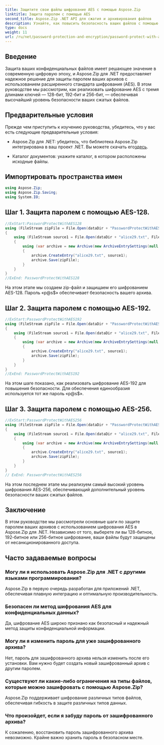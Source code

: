 ```yaml
---
title: Защитите свои файлы шифрование AES с помощью Aspose.Zip
linktitle: Защита паролем с помощью AES
second_title: Aspose.Zip .NET API для сжатия и архивирования файлов
description: Узнайте, как повысить безопасность ваших файлов с помощью Aspose.Zip для .NET с шифрованием AES. Следуйте нашему пошаговому руководству для оптимальной защиты.
type: docs
weight: 11
url: /ru/net/password-protection-and-encryption/password-protect-with-aes/
---
```


## Введение

Защита ваших конфиденциальных файлов имеет решающее значение в современную цифровую эпоху, и Aspose.Zip для .NET предоставляет надежное решение для защиты паролем ваших архивов с использованием расширенного стандарта шифрования (AES). В этом руководстве мы рассмотрим, как реализовать шифрование AES с тремя длинами ключей — 128-бит, 192-бит и 256-бит, — обеспечивая высочайший уровень безопасности ваших сжатых файлов.

## Предварительные условия

Прежде чем приступить к изучению руководства, убедитесь, что у вас есть следующие предварительные условия:

-  Aspose.Zip для .NET: убедитесь, что библиотека Aspose.Zip интегрирована в ваш проект .NET. Вы можете скачать его[здесь](https://releases.aspose.com/zip/net/).

- Каталог документов: укажите каталог, в котором расположены исходные файлы.

## Импортировать пространства имен

```csharp
using Aspose.Zip;
using Aspose.Zip.Saving;
using System.IO;
```

## Шаг 1. Защита паролем с помощью AES-128.

```csharp
//ExStart:PasswordProtectWithAES128
using (FileStream zipFile = File.Open(dataDir + "PasswordProtectWithAES128_out.zip", FileMode.Create))
{
    using (FileStream source1 = File.Open(dataDir + "alice29.txt", FileMode.Open, FileAccess.Read))
    {
        using (var archive = new Archive(new ArchiveEntrySettings(null, new AesEcryptionSettings("p@s$", EncryptionMethod.AES128))))
        {
            archive.CreateEntry("alice29.txt", source1);
            archive.Save(zipFile);
        }
    }
}
//ExEnd: PasswordProtectWithAES128
```

На этом этапе мы создаем zip-файл и защищаем его шифрованием AES-128. Пароль «p@s$» обеспечивает безопасность вашего архива.

## Шаг 2. Защита паролем с помощью AES-192.

```csharp
//ExStart:PasswordProtectWithAES192
using (FileStream zipFile = File.Open(dataDir + "PasswordProtectWithAES192_out.zip", FileMode.Create))
{
    using (FileStream source1 = File.Open(dataDir + "alice29.txt", FileMode.Open, FileAccess.Read))
    {
        using (var archive = new Archive(new ArchiveEntrySettings(null, new AesEcryptionSettings("p@s$", EncryptionMethod.AES192))))
        {
            archive.CreateEntry("alice29.txt", source1);
            archive.Save(zipFile);
        }
    }
}
//ExEnd: PasswordProtectWithAES192
```

На этом шаге показано, как реализовать шифрование AES-192 для повышения безопасности. Для обеспечения единообразия используется тот же пароль «p@s$».

## Шаг 3. Защита паролем с помощью AES-256.

```csharp
//ExStart:PasswordProtectWithAES256
using (FileStream zipFile = File.Open(dataDir + "PasswordProtectWithAES256_out.zip", FileMode.Create))
{
    using (FileStream source1 = File.Open(dataDir + "alice29.txt", FileMode.Open, FileAccess.Read))
    {
        using (var archive = new Archive(new ArchiveEntrySettings(null, new AesEcryptionSettings("p@s$", EncryptionMethod.AES256))))
        {
            archive.CreateEntry("alice29.txt", source1);
            archive.Save(zipFile);
        }
    }
}
// ExEnd: PasswordProtectWithAES256
```

На этом последнем этапе мы реализуем самый высокий уровень шифрования AES-256, обеспечивающий дополнительный уровень безопасности ваших сжатых файлов.

## Заключение

В этом руководстве мы рассмотрели основные шаги по защите паролем ваших архивов с использованием шифрования AES в Aspose.Zip для .NET. Независимо от того, выберете ли вы 128-битное, 192-битное или 256-битное шифрование, ваши файлы будут защищены от несанкционированного доступа.

## Часто задаваемые вопросы

### Могу ли я использовать Aspose.Zip для .NET с другими языками программирования?
Aspose.Zip в первую очередь разработан для приложений .NET, обеспечивая плавную интеграцию и оптимальную производительность.

### Безопасен ли метод шифрования AES для конфиденциальных данных?
Да, шифрование AES широко признано как безопасный и надежный метод защиты конфиденциальной информации.

### Могу ли я изменить пароль для уже зашифрованного архива?
Нет, пароль для зашифрованного архива нельзя изменить после его установки. Вам нужно будет создать новый зашифрованный архив с другим паролем.

### Существуют ли какие-либо ограничения на типы файлов, которые можно зашифровать с помощью Aspose.Zip?
Aspose.Zip поддерживает шифрование различных типов файлов, обеспечивая гибкость в защите различных типов данных.

### Что произойдет, если я забуду пароль от зашифрованного архива?
К сожалению, восстановить пароль зашифрованного архива невозможно. Крайне важно хранить пароль в безопасном месте.
